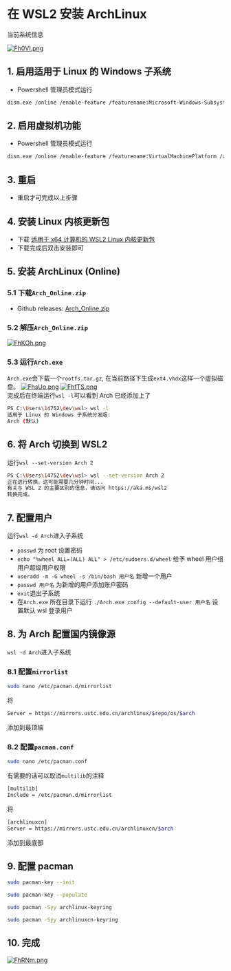 # 在 WSL2 安装 ArchLinux

当前系统信息

[![Fh0VI.png](https://s1.328888.xyz/2022/07/30/Fh0VI.png)](https://imgloc.com/image/Fh0VI)

## 1. 启用适用于 Linux 的 Windows 子系统

- Powershell 管理员模式运行

```bash
dism.exe /online /enable-feature /featurename:Microsoft-Windows-Subsystem-Linux /all /norestart
```

## 2. 启用虚拟机功能

- Powershell 管理员模式运行

```bash
dism.exe /online /enable-feature /featurename:VirtualMachinePlatform /all /norestart
```

## 3. 重启

- 重启才可完成以上步骤

## 4. 安装 Linux 内核更新包

- 下载 [适用于 x64 计算机的 WSL2 Linux 内核更新包](https://wslstorestorage.blob.core.windows.net/wslblob/wsl_update_x64.msi)
- 下载完成后双击安装即可

## 5. 安装 ArchLinux (Online)

### 5.1 下载`Arch_Online.zip`

- Github releases: [Arch_Online.zip](https://github.com/yuk7/ArchWSL/releases/latest)

### 5.2 解压`Arch_Online.zip`

[![FhKOh.png](https://s1.328888.xyz/2022/07/30/FhKOh.png)](https://imgloc.com/image/FhKOh)

### 5.3 运行`Arch.exe`

`Arch.exe`会下载一个`rootfs.tar.gz`, 在当前路径下生成`ext4.vhdx`这样一个虚拟磁盘。
[![FhsUo.png](https://s1.328888.xyz/2022/07/30/FhsUo.png)](https://imgloc.com/image/FhsUo)
[![FhfTS.png](https://s1.328888.xyz/2022/07/30/FhfTS.png)](https://imgloc.com/image/FhfTS)  
完成后在终端运行`wsl -l`可以看到 Arch 已经添加上了

```bash
PS C:\Users\14752\dev\wsl> wsl -l
适用于 Linux 的 Windows 子系统分发版:
Arch (默认)
```

## 6. 将 Arch 切换到 WSL2

运行`wsl --set-version Arch 2`

```bash
PS C:\Users\14752\dev\wsl> wsl --set-version Arch 2
正在进行转换，这可能需要几分钟时间...
有关与 WSL 2 的主要区别的信息，请访问 https://aka.ms/wsl2
转换完成。
```

## 7. 配置用户

运行`wsl -d Arch`进入子系统

- `passwd` 为 root 设置密码
- `echo "%wheel ALL=(ALL) ALL" > /etc/sudoers.d/wheel` 给予 wheel 用户组用户超级用户权限
- `useradd -m -G wheel -s /bin/bash 用户名` 新增一个用户
- `passwd 用户名` 为新增的用户添加账户密码
- `exit`退出子系统
- 在`Arch.exe` 所在目录下运行 `./Arch.exe config --default-user 用户名` 设置默认 wsl 登录用户

## 8. 为 Arch 配置国内镜像源

`wsl -d Arch`进入子系统

### 8.1 配置`mirrorlist`

```bash
sudo nano /etc/pacman.d/mirrorlist
```

将

```bash
Server = https://mirrors.ustc.edu.cn/archlinux/$repo/os/$arch
```

添加到最顶端

### 8.2 配置`pacman.conf`

```bash
sudo nano /etc/pacman.conf
```

有需要的话可以取消`multilib`的注释

```bash
[multilib]
Include = /etc/pacman.d/mirrorlist
```

将

```bash
[archlinuxcn]
Server = https://mirrors.ustc.edu.cn/archlinuxcn/$arch
```

添加到最底部

## 9. 配置 pacman

```bash
sudo pacman-key --init

sudo pacman-key --populate

sudo pacman -Syy archlinux-keyring

sudo pacman -Syy archlinuxcn-keyring
```

## 10. 完成

[![FhRNm.png](https://s1.328888.xyz/2022/07/30/FhRNm.png)](https://imgloc.com/image/FhRNm)
